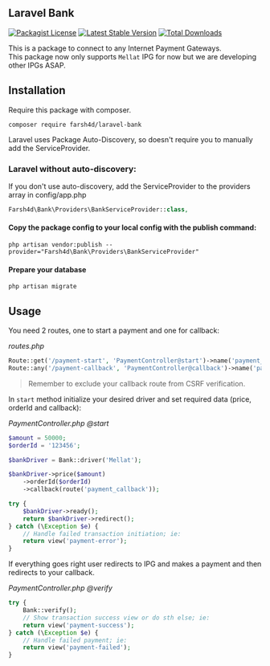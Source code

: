 ## Laravel Bank
[![Packagist License](https://poser.pugx.org/farsh4d/laravel-bank/license.png)](http://choosealicense.com/licenses/mit/)
[![Latest Stable Version](https://poser.pugx.org/farsh4d/laravel-bank/version.png)](https://packagist.org/packages/farsh4d/laravel-bank)
[![Total Downloads](https://poser.pugx.org/farsh4d/laravel-bank/d/total.png)](https://packagist.org/packages/farsh4d/laravel-bank)

This is a package to connect to any Internet Payment Gateways.</br>
This package now only supports `Mellat` IPG for now but we are developing other IPGs ASAP.

## Installation

Require this package with composer.

```shell
composer require farsh4d/laravel-bank
```

Laravel uses Package Auto-Discovery, so doesn't require you to manually add the ServiceProvider.

### Laravel without auto-discovery:

If you don't use auto-discovery, add the ServiceProvider to the providers array in config/app.php

```php
Farsh4d\Bank\Providers\BankServiceProvider::class,
```

#### Copy the package config to your local config with the publish command:

```shell
php artisan vendor:publish --provider="Farsh4d\Bank\Providers\BankServiceProvider"
```

#### Prepare your database

```shell
php artisan migrate
```

## Usage

You need 2 routes, one to start a payment and one for callback:

*routes.php*
```php
Route::get('/payment-start', 'PaymentController@start')->name('payment_start');
Route::any('/payment-callback', 'PaymentController@callback')->name('payment_callback');
```

>Remember to exclude your callback route from CSRF verification.

In `start` method initialize your desired driver and set required data (price, orderId and callback):

*PaymentController.php @start*
```php
$amount = 50000;
$orderId = '123456';

$bankDriver = Bank::driver('Mellat');

$bankDriver->price($amount)
    ->orderId($orderId)
    ->callback(route('payment_callback'));

try {
    $bankDriver->ready();
    return $bankDriver->redirect();
} catch (\Exception $e) {
    // Handle failed transaction initiation; ie:
    return view('payment-error');
}
```

If everything goes right user redirects to IPG and makes a payment and then redirects to your callback.

*PaymentController.php @verify*
```php
try {
    Bank::verify();
    // Show transaction success view or do sth else; ie:
    return view('payment-success');
} catch (\Exception $e) {
    // Handle failed payment; ie:
    return view('payment-failed');
}
```
